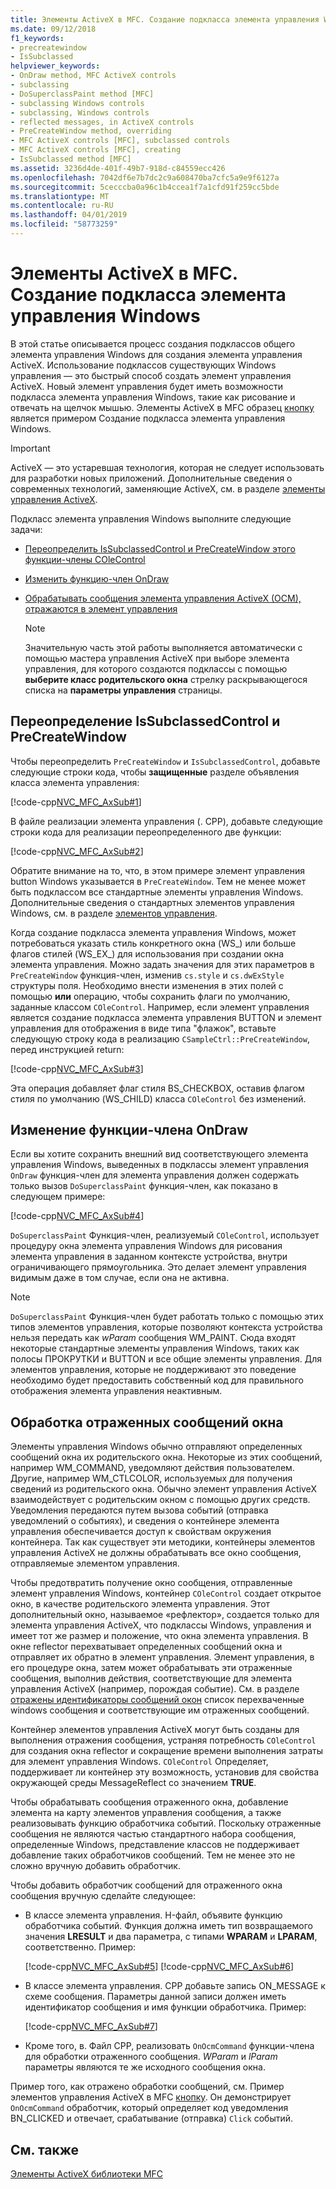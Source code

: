 ```yaml
---
title: Элементы ActiveX в MFC. Создание подкласса элемента управления Windows
ms.date: 09/12/2018
f1_keywords:
- precreatewindow
- IsSubclassed
helpviewer_keywords:
- OnDraw method, MFC ActiveX controls
- subclassing
- DoSuperclassPaint method [MFC]
- subclassing Windows controls
- subclassing, Windows controls
- reflected messages, in ActiveX controls
- PreCreateWindow method, overriding
- MFC ActiveX controls [MFC], subclassed controls
- MFC ActiveX controls [MFC], creating
- IsSubclassed method [MFC]
ms.assetid: 3236d4de-401f-49b7-918d-c84559ecc426
ms.openlocfilehash: 7042df6e7b7dc2c9a608470ba7cfc5a9e9f6127a
ms.sourcegitcommit: 5cecccba0a96c1b4ccea1f7a1cfd91f259cc5bde
ms.translationtype: MT
ms.contentlocale: ru-RU
ms.lasthandoff: 04/01/2019
ms.locfileid: "58773259"
---
```

# <a name="mfc-activex-controls-subclassing-a-windows-control"></a>Элементы ActiveX в MFC. Создание подкласса элемента управления Windows

В этой статье описывается процесс создания подклассов общего элемента управления Windows для создания элемента управления ActiveX. Использование подклассов существующих Windows управления — это быстрый способ создать элемент управления ActiveX. Новый элемент управления будет иметь возможности подкласса элемента управления Windows, такие как рисование и отвечать на щелчок мышью. Элементы ActiveX в MFC образец [кнопку](../overview/visual-cpp-samples.md) является примером Создание подкласса элемента управления Windows.

>[!IMPORTANT]
> ActiveX — это устаревшая технология, которая не следует использовать для разработки новых приложений. Дополнительные сведения о современных технологий, заменяющие ActiveX, см. в разделе [элементы управления ActiveX](activex-controls.md).

Подкласс элемента управления Windows выполните следующие задачи:

- [Переопределить IsSubclassedControl и PreCreateWindow этого функции-члены COleControl](#_core_overriding_issubclassedcontrol_and_precreatewindow)

- [Изменить функцию-член OnDraw](#_core_modifying_the_ondraw_member_function)

- [Обрабатывать сообщения элемента управления ActiveX (OCM), отражаются в элемент управления](#_core_handling_reflected_window_messages)

   > [!NOTE]
   > Значительную часть этой работы выполняется автоматически с помощью мастера управления ActiveX при выборе элемента управления, для которого создаются подклассы с помощью **выберите класс родительского окна** стрелку раскрывающегося списка на **параметры управления** страницы.

##  <a name="_core_overriding_issubclassedcontrol_and_precreatewindow"></a> Переопределение IsSubclassedControl и PreCreateWindow

Чтобы переопределить `PreCreateWindow` и `IsSubclassedControl`, добавьте следующие строки кода, чтобы **защищенные** разделе объявления класса элемента управления:

[!code-cpp[NVC_MFC_AxSub#1](../mfc/codesnippet/cpp/mfc-activex-controls-subclassing-a-windows-control_1.h)]

В файле реализации элемента управления (. CPP), добавьте следующие строки кода для реализации переопределенного две функции:

[!code-cpp[NVC_MFC_AxSub#2](../mfc/codesnippet/cpp/mfc-activex-controls-subclassing-a-windows-control_2.cpp)]

Обратите внимание на то, что, в этом примере элемент управления button Windows указывается в `PreCreateWindow`. Тем не менее может быть подклассом все стандартные элементы управления Windows. Дополнительные сведения о стандартных элементов управления Windows, см. в разделе [элементов управления](../mfc/controls-mfc.md).

Когда создание подкласса элемента управления Windows, может потребоваться указать стиль конкретного окна (WS_) или больше флагов стилей (WS_EX_) для использования при создании окна элемента управления. Можно задать значения для этих параметров в `PreCreateWindow` функция-член, изменив `cs.style` и `cs.dwExStyle` структуры поля. Необходимо внести изменения в этих полей с помощью **или** операцию, чтобы сохранить флаги по умолчанию, заданные классом `COleControl`. Например, если элемент управления является создание подкласса элемента управления BUTTON и элемент управления для отображения в виде типа "флажок", вставьте следующую строку кода в реализацию `CSampleCtrl::PreCreateWindow`, перед инструкцией return:

[!code-cpp[NVC_MFC_AxSub#3](../mfc/codesnippet/cpp/mfc-activex-controls-subclassing-a-windows-control_3.cpp)]

Эта операция добавляет флаг стиля BS_CHECKBOX, оставив флагом стиля по умолчанию (WS_CHILD) класса `COleControl` без изменений.

##  <a name="_core_modifying_the_ondraw_member_function"></a> Изменение функции-члена OnDraw

Если вы хотите сохранить внешний вид соответствующего элемента управления Windows, выведенных в подклассы элемент управления `OnDraw` функция-член для элемента управления должен содержать только вызов `DoSuperclassPaint` функция-член, как показано в следующем примере:

[!code-cpp[NVC_MFC_AxSub#4](../mfc/codesnippet/cpp/mfc-activex-controls-subclassing-a-windows-control_4.cpp)]

`DoSuperclassPaint` Функция-член, реализуемый `COleControl`, использует процедуру окна элемента управления Windows для рисования элемента управления в заданном контексте устройства, внутри ограничивающего прямоугольника. Это делает элемент управления видимым даже в том случае, если она не активна.

> [!NOTE]
>  `DoSuperclassPaint` Функция-член будет работать только с помощью этих типов элементов управления, которые позволяют контекста устройства нельзя передать как *wParam* сообщения WM_PAINT. Сюда входят некоторые стандартные элементы управления Windows, таких как полосы ПРОКРУТКИ и BUTTON и все общие элементы управления. Для элементов управления, которые не поддерживают это поведение необходимо будет предоставить собственный код для правильного отображения элемента управления неактивным.

##  <a name="_core_handling_reflected_window_messages"></a> Обработка отраженных сообщений окна

Элементы управления Windows обычно отправляют определенных сообщений окна их родительского окна. Некоторые из этих сообщений, например WM_COMMAND, уведомляют действия пользователем. Другие, например WM_CTLCOLOR, используемых для получения сведений из родительского окна. Обычно элемент управления ActiveX взаимодействует с родительским окном с помощью других средств. Уведомления передаются путем вызова событий (отправка уведомлений о событиях), и сведения о контейнере элемента управления обеспечивается доступ к свойствам окружения контейнера. Так как существует эти методики, контейнеры элементов управления ActiveX не должны обрабатывать все окно сообщения, отправляемые элементом управления.

Чтобы предотвратить получение окно сообщения, отправленные элемент управления Windows, контейнер `COleControl` создает открытое окно, в качестве родительского элемента управления. Этот дополнительный окно, называемое «рефлектор», создается только для элемента управления ActiveX, что подклассы Windows, управления и имеет тот же размер и положение, что окна элемента управления. В окне reflector перехватывает определенных сообщений окна и отправляет их обратно в элемент управления. Элемент управления, в его процедуре окна, затем может обрабатывать эти отраженные сообщения, выполнив действия, соответствующие для элемента управления ActiveX (например, порождая событие). См. в разделе [отражены идентификаторы сообщений окон](../mfc/reflected-window-message-ids.md) список перехваченные windows сообщения и соответствующие им отраженных сообщений.

Контейнер элементов управления ActiveX могут быть созданы для выполнения отражения сообщения, устраняя потребность `COleControl` для создания окна reflector и сокращение времени выполнения затраты для элемент управления Windows. `COleControl` Определяет, поддерживает ли контейнер эту возможность, установив для свойства окружающей среды MessageReflect со значением **TRUE**.

Чтобы обрабатывать сообщения отраженного окна, добавление элемента на карту элементов управления сообщения, а также реализовывать функцию обработчика событий. Поскольку отраженные сообщения не являются частью стандартного набора сообщения, определенные Windows, представление классов не поддерживает добавление таких обработчиков сообщений. Тем не менее это не сложно вручную добавить обработчик.

Чтобы добавить обработчик сообщений для отраженного окна сообщения вручную сделайте следующее:

- В классе элемента управления. H-файл, объявите функцию обработчика событий. Функция должна иметь тип возвращаемого значения **LRESULT** и два параметра, с типами **WPARAM** и **LPARAM**, соответственно. Пример:

   [!code-cpp[NVC_MFC_AxSub#5](../mfc/codesnippet/cpp/mfc-activex-controls-subclassing-a-windows-control_5.h)]
    [!code-cpp[NVC_MFC_AxSub#6](../mfc/codesnippet/cpp/mfc-activex-controls-subclassing-a-windows-control_6.h)]

- В классе элемента управления. CPP добавьте запись ON_MESSAGE к схеме сообщения. Параметры данной записи должен иметь идентификатор сообщения и имя функции обработчика. Пример:

   [!code-cpp[NVC_MFC_AxSub#7](../mfc/codesnippet/cpp/mfc-activex-controls-subclassing-a-windows-control_7.cpp)]

- Кроме того, в. Файл CPP, реализовать `OnOcmCommand` функции-члена для обработки отраженного сообщения. *WParam* и *lParam* параметры являются те же исходного сообщения окна.

Пример того, как отражено обработки сообщений, см. Пример элементов управления ActiveX в MFC [кнопку](../overview/visual-cpp-samples.md). Он демонстрирует `OnOcmCommand` обработчик, который определяет код уведомления BN_CLICKED и отвечает, срабатывание (отправка) `Click` событий.

## <a name="see-also"></a>См. также

[Элементы ActiveX библиотеки MFC](../mfc/mfc-activex-controls.md)
